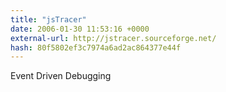 ```yaml
---
title: "jsTracer"
date: 2006-01-30 11:53:16 +0000
external-url: http://jstracer.sourceforge.net/
hash: 80f5802ef3c7974a6ad2ac864377e44f
---
```


Event Driven Debugging
